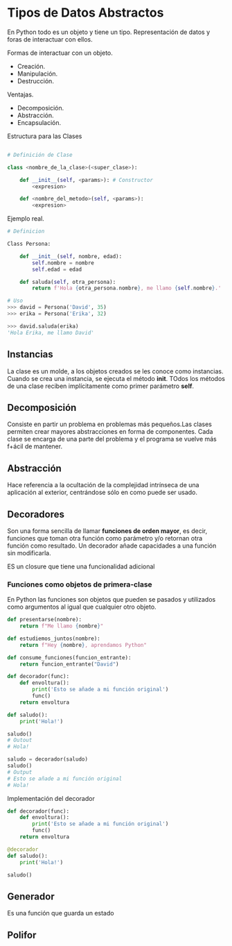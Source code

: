 # Tipos de Datos Abstractos

En Python todo es un objeto y tiene un tipo. Representación de datos y foras de interactuar con ellos.

Formas de interactuar con un objeto.

* Creación.
* Manipulación.
* Destrucción.

Ventajas.

* Decomposición.
* Abstracción.
* Encapsulación.

Estructura para las Clases

```python

# Definición de Clase

class <nombre_de_la_clase>(<super_clase>):

    def __init__(self, <params>): # Constructor
        <expresion>

    def <nombre_del_metodo>(self, <params>):
        <expresion>

```

Ejemplo real.

```python
# Definicion

Class Persona:

    def __init__(self, nombre, edad):
        self.nombre = nombre
        self.edad = edad

    def saluda(self, otra_persona):
        return f'Hola {otra_persona.nombre}, me llamo {self.nombre}.'

# Uso
>>> david = Persona('David', 35)
>>> erika = Persona('Erika', 32)

>>> david.saluda(erika)
'Hola Erika, me llamo David'

```

## Instancias

La clase es un molde, a los objetos creados se les conoce como instancias. Cuando se crea una instancia, se ejecuta el método __init__. TOdos los métodos de una clase reciben implícitamente como primer parámetro **self**.

## Decomposición

Consiste en partir un problema en problemas más pequeños.Las clases permiten crear mayores abstracciones en forma de componentes. Cada clase se encarga de una parte del problema y el programa se vuelve más f+ácil de mantener.

## Abstracción

Hace referencia a la ocultación de la complejidad intrínseca de una aplicación al exterior, centrándose sólo en como puede ser usado.


## Decoradores

Son una forma sencilla de llamar **funciones de orden mayor**, es decir, funciones que toman otra función como parámetro y/o retornan otra función como resultado. Un decorador añade capacidades a una función sin modificarla.

ES un closure que tiene una funcionalidad adicional

### Funciones como objetos de primera-clase

En Python las funciones son objetos que pueden se pasados y utilizados como argumentos al igual que cualquier otro objeto.

```python
def presentarse(nombre):
    return f"Me llamo {nombre}"

def estudiemos_juntos(nombre):
    return f"Hey {nombre}, aprendamos Python"

def consume_funciones(funcion_entrante):
    return funcion_entrante("David")
```

```python
def decorador(func):
    def envoltura():
        print('Esto se añade a mi función original')
        func()
    return envoltura

def saludo():
    print('Hola!')

saludo()
# Outout
# Hola!

saludo = decorador(saludo)
saludo()
# Output
# Esto se añade a mi función original
# Hola!
```


Implementación del decorador
```python
def decorador(func):
    def envoltura():
        print('Esto se añade a mi función original')
        func()
    return envoltura

@decorador
def saludo():
    print('Hola!')

saludo()
```

## Generador

Es una función que guarda un estado

## Polifor